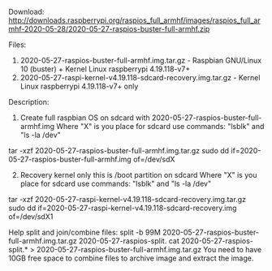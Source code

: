 Download:
http://downloads.raspberrypi.org/raspios_full_armhf/images/raspios_full_armhf-2020-05-28/2020-05-27-raspios-buster-full-armhf.zip

Files:
1. 2020-05-27-raspios-buster-full-armhf.img.tar.gz              - Raspbian GNU/Linux 10 (buster) + Kernel Linux raspberrypi 4.19.118-v7+
2. 2020-05-27-raspi-kernel-v4.19.118-sdcard-recovery.img.tar.gz - Kernel Linux raspberrypi 4.19.118-v7+ only

Description:
1. Create full raspbian OS on sdcard with 2020-05-27-raspios-buster-full-armhf.img
Where "X" is you place for sdcard use commands: "lsblk" and "ls -la /dev"

tar -xzf 2020-05-27-raspios-buster-full-armhf.img.tar.gz
sudo dd if=2020-05-27-raspios-buster-full-armhf.img of=/dev/sdX

2. Recovery kernel only this is /boot partition on sdcard
Where "X" is you place for sdcard use commands: "lsblk" and "ls -la /dev"

tar -xzf 2020-05-27-raspi-kernel-v4.19.118-sdcard-recovery.img.tar.gz
sudo dd if=2020-05-27-raspi-kernel-v4.19.118-sdcard-recovery.img of=/dev/sdX1

Help split and join/combine files:
split -b 99M 2020-05-27-raspios-buster-full-armhf.img.tar.gz 2020-05-27-raspios-split.
cat 2020-05-27-raspios-split.* > 2020-05-27-raspios-buster-full-armhf.img.tar.gz
You need to have 10GB free space to combine files to archive image and extract the image.
